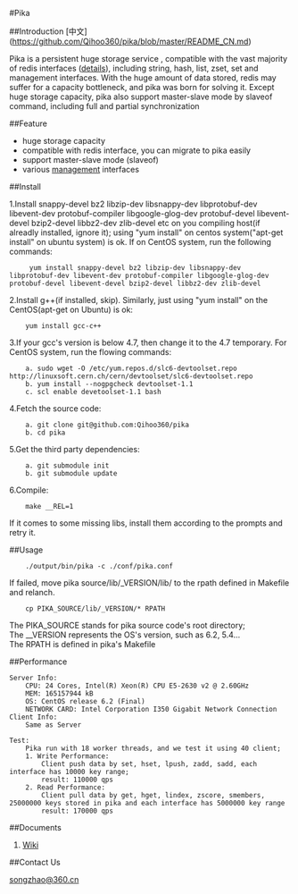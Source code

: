 #Pika

##Introduction [中文] (https://github.com/Qihoo360/pika/blob/master/README_CN.md)

Pika is a persistent huge storage service , compatible  with the vast majority of redis interfaces ([details](https://github.com/Qihoo360/pika/wiki/pika支持的redis接口及兼容情况)), including string, hash, list, zset, set and management interfaces. With the huge amount of data stored, redis may suffer for a capacity bottleneck, and pika was born for solving it. Except huge storage capacity, pika also support master-slave mode by slaveof command, including full and partial synchronization

##Feature

* huge storage capacity
* compatible with redis interface, you can migrate to pika easily
* support master-slave mode (slaveof)
* various [management](https://github.com/Qihoo360/pika/wiki/pika的一些管理命令方式说明) interfaces

##Install

1.Install snappy-devel bz2 libzip-dev libsnappy-dev libprotobuf-dev libevent-dev protobuf-compiler libgoogle-glog-dev protobuf-devel libevent-devel bzip2-devel libbz2-dev zlib-devel etc on you compiling host(if alreadly installed, ignore it); using "yum install" on centos system("apt-get install" on ubuntu system) is ok. If on CentOS system, run the following commands:
   
~~~
	 yum install snappy-devel bz2 libzip-dev libsnappy-dev libprotobuf-dev libevent-dev protobuf-compiler libgoogle-glog-dev protobuf-devel libevent-devel bzip2-devel libbz2-dev zlib-devel
~~~
2.Install g++(if installed, skip). Similarly, just using "yum install" on the CentOS(apt-get on Ubuntu) is ok:
 
~~~
	yum install gcc-c++
~~~
3.If your gcc's version is below 4.7, then change it to the 4.7 temporary. For CentOS system, run the flowing commands:

~~~  
	a. sudo wget -O /etc/yum.repos.d/slc6-devtoolset.repo http://linuxsoft.cern.ch/cern/devtoolset/slc6-devtoolset.repo
	b. yum install --nogpgcheck devtoolset-1.1
	c. scl enable devetoolset-1.1 bash
~~~
4.Fetch the source code: 

~~~
	a. git clone git@github.com:Qihoo360/pika
	b. cd pika
~~~

5.Get the third party dependencies:

~~~ 
	a. git submodule init
	b. git submodule update
~~~
6.Compile: 

~~~
	make __REL=1
~~~
If it comes to some missing libs, install them according to the prompts and retry it.

##Usage

~~~
	./output/bin/pika -c ./conf/pika.conf
~~~
If failed, move pika source/lib/_VERSION/lib/ to the rpath defined in Makefile and relanch. 

~~~
	cp PIKA_SOURCE/lib/_VERSION/* RPATH
~~~
The PIKA_SOURCE stands for pika source code's root directory;  
The __VERSION represents the OS's version, such as 6.2, 5.4...  
The RPATH is defined in pika's Makefile

##Performance

```
Server Info:
	CPU: 24 Cores, Intel(R) Xeon(R) CPU E5-2630 v2 @ 2.60GHz
	MEM: 165157944 kB
	OS: CentOS release 6.2 (Final)
	NETWORK CARD: Intel Corporation I350 Gigabit Network Connection
Client Info:
	Same as Server

Test:
	Pika run with 18 worker threads, and we test it using 40 client;
	1. Write Performance:
		Client push data by set, hset, lpush, zadd, sadd, each interface has 10000 key range;
		result: 110000 qps
	2. Read Performance:
		Client pull data by get, hget, lindex, zscore, smembers, 25000000 keys stored in pika and each interface has 5000000 key range
		result: 170000 qps

```		
##Documents

1. [Wiki](https://github.com/Qihoo360/pika/wiki)

##Contact Us

songzhao@360.cn
